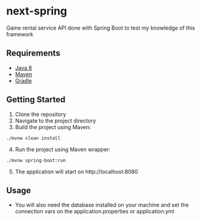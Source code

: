 # next-spring
Game rental service API done with Spring Boot to test my knowledge of this framework

## Requirements

- [Java 8](https://adoptium.net/)
- [Maven](https://maven.apache.org/)
- [Gradle](https://gradle.org/)

## Getting Started

1. Clone the repository
2. Navigate to the project directory
3. Build the project using Maven:

```
./mvnw clean install
```

4. Run the project using Maven wrapper:

```
./mvnw spring-boot:run
```

5. The application will start on http://localhost:8080

## Usage

- You will also need the database installed on your machine and set the connection vars on the application.properties or application.yml
